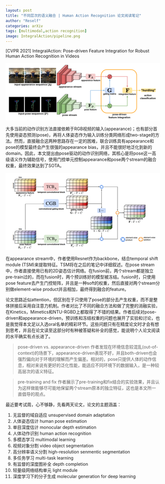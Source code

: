 ```yaml
---
layout: post
title: "不同层次的语义融合 | Human Action Recognition 论文阅读笔记"
author: "Reself"
categories: arXiv
tags: [multimodal,action recognition]
image: IntegralAction/pipeline.png
---
```




[CVPR 2021] IntegralAction: Pose-driven Feature Integration for Robust Human Action Recognition in Videos

![](../assets/img/IntegralAction/pipeline.png)

大多当前的动作识别方法直接依赖于RGB视频的输入(appearance)；也有部分首先使用姿态预测(pose)，再将人体姿态作为输入训练分类网络形成two-stage的方法。然而，直接融合这两种思路存在一定的困难，联合训练具有appearance和pose的模型最终会产生很强的appearance bias，并且不能很好地泛化到新的domain。因此，本文提出由pose驱动的动作识别网络，其核心是将pose这一高级语义作为辅助信号，使用门控单元控制appearance和pose两个stream的融合权重，最终效果达到了SOTA。

![](../assets/img/IntegralAction/arch.png)

在appearance stream中，作者使用Resnet作为backbone，结合temporal shift module (TSM)来提取特征。TSM将在之后的笔记中详细叙述。在pose stream中，作者直接使用已有的2D姿态估计网络。在fusion前，两个stream都是独立pre-train过的，而在fusion时，两个预训练好的模型被冻结。fusion时，只使用pose feature去产生门控矩阵，并且是一种soft的权重，然后直接对两个stream分别做element-wise product并且相加，最终得到融合的feature。

论文思路近似attention，但区别在于只使用了pose的部分去产生权重，而不是整体拼接后采用自注意力机制。作者对比了不同的融合方法和做了完整的消融实验，在Kinetics，Mimetics和NTU-RGBD上都取得了不错的结果。作者后续对pose-driven和appearance-driven，预训练和冻结权重的问题也展开了实验和讨论，也是我觉得本文足以入选oral名单的精彩环节。这些问题只有在精度论文时才会有想到思考，并且在论文读至这部分时有种被答疑和补全的感觉，能说明个人论文阅读的水平确实有点长进了。

> pose-driven vs. appearance-driven
> 作者发现在环境信息较混乱(out-of-context)的场景下，appearance-driven表现不好，并且both-driven也会强烈偏向对于环境的理解而产生偏差。相对的，pose只提供人体的动作信息，相对来说有更好的泛化性能，能适应不同环境下的数据输入，是一种较高层次的语义特征。

> pre-training and fix
> 作者展示了pre-training和fix结合的实验效果，并且认为这样做能够尽可能地保留两个stream原本的独立特征，这也是本文所一直倡导的观点。

最近要考试周，心不够静，先看两天论文，论文的主题涵盖：

1. 无监督的域自适应 unsupervised domain adaptation
2. 人体姿态估计 human pose estimation
3. 单目深度估计 monocular depth estimation
4. 人体动作识别 human action recognition
5. 多模态学习 multimodal learning
6. 视频对象分割 video object segmentation
7. 高分辨率语义分割 high-resolution senmentic segmentation
8. 多任务学习 multi-task learning
9. 有监督的深度图补全 depth completion
10. 轻量级网络结构单元 light module
11. 深度学习下的分子生成 molecular generation for deep learning